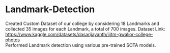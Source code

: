 # Landmark-Detection
Created Custom Dataset of our college by considering 18 Landmarks and collected 35 images for each Landmark, a total of 700 images. Dataset Link: https://www.kaggle.com/datasets/dasarijayanth/iiitm-gwalior-college-photos  
Performed Landmark detection using various pre-trained SOTA models.
